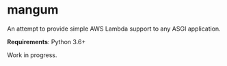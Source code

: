# mangum

An attempt to provide simple AWS Lambda support to any ASGI application.

**Requirements**: Python 3.6+

Work in progress.
